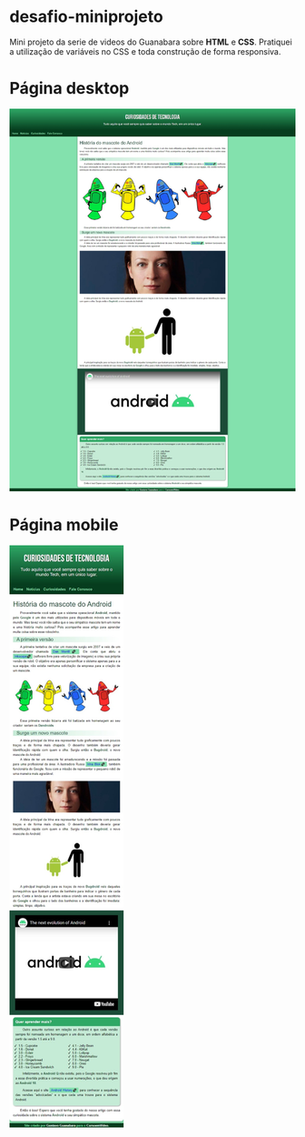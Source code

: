 # desafio-miniprojeto
Mini projeto da serie de videos do Guanabara sobre <strong>HTML</strong> e <strong>CSS</strong>. Pratiquei a utilização de variáveis no CSS e toda construção de forma responsiva.


<h1>Página desktop</h1>

<img src="imagens/desktop.jpeg" alt="Página desktop inteira">

<h1>Página mobile</h1>

<img align="center" src="imagens/mobile.jpeg" alt="Página mobile inteira">